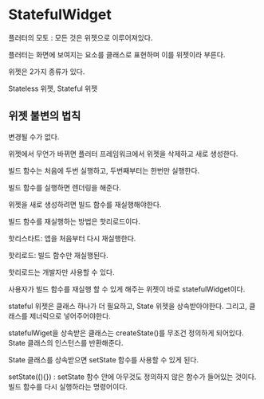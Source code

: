 # StatefulWidget

플러터의 모토 : 모든 것은 위젯으로 이루어져있다.

플러터는 화면에 보여지는 요소를 클래스로 표현하며 이를 위젯이라 부른다.

위젯은 2가지 종류가 있다.

Stateless 위젯, Stateful 위젯

## 위젯 불변의 법칙

변경될 수가 없다.

위젯에서 무언가 바뀌면 플러터 프레임워크에서 위젯을 삭제하고 새로 생성한다.

빌드 함수는 처음에 두번 실행하고, 두번째부터는 한번만 실행한다.

빌드 함수를 실행하면 렌더링을 해준다.

위젯을 새로 생성하려면 빌드 함수를 재실행해야한다.

빌드 함수를 재실행하는 방법은 핫리로드이다.

핫리스타트: 앱을 처음부터 다시 재실행한다.

핫리로드: 빌드 함수만 재실행된다.

핫리로드는 개발자만 사용할 수 있다.

사용자가 빌드 함수를 재실행 할 수 있게 해주는 위젯이 바로 statefulWidget이다.

stateful 위젯은 클래스 하나가 더 필요하고, State 위젯을 상속받아야한다. 그리고, 클래스를 제너릭으로 넣어주어야한다.

statefulWiget을 상속받은 클래스는 createState()를 무조건 정의하게 되어있다. State 클래스의 인스턴스를 반환해준다.

State 클래스를 상속받으면 setState 함수를 사용할 수 있게 된다.

setState((){}) : setState 함수 안에 아무것도 정의하지 않은 함수가 들어있는 것이다. 빌드 함수를 다시 실행하라는 명령어이다.
